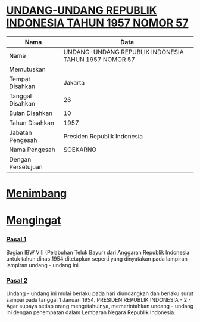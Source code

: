 # [UNDANG-UNDANG REPUBLIK INDONESIA TAHUN 1957 NOMOR 57](http://example.org/legal/document/uu/1957/57)

| Nama | Data |
| ------ | ----- |
|Name|UNDANG-UNDANG REPUBLIK INDONESIA TAHUN 1957 NOMOR 57|
|Memutuskan||
|Tempat Disahkan|Jakarta|
|Tanggal Disahkan|26|
|Bulan Disahkan|10|
|Tahun Disahkan|1957|
|Jabatan Pengesah|Presiden Republik Indonesia|
|Nama Pengesah|SOEKARNO|
|Dengan Persetujuan||
# [Menimbang](http://example.org/legal/document/uu/1957/57/menimbang)

# [Mengingat](http://example.org/legal/document/uu/1957/57/mengingat)


### [Pasal 1](http://example.org/legal/document/uu/1957/57/pasal/0001)
Bagian IBW VIII (Pelabuhan Teluk Bayur) dari Anggaran Republik Indonesia untuk tahun dinas 1954 ditetapkan seperti yang dinyatakan pada lampiran - lampiran undang - undang ini.


### [Pasal 2](http://example.org/legal/document/uu/1957/57/pasal/0002)
Undang - undang ini mulai berlaku pada hari diundangkan dan berlaku surut sampai pada tanggal 1 Januari 1954. PRESIDEN REPUBLIK INDONESIA - 2 - Agar supaya setiap orang mengetahuinya, memerintahkan undang - undang ini dengan penempatan dalam Lembaran Negara Republik Indonesia.
